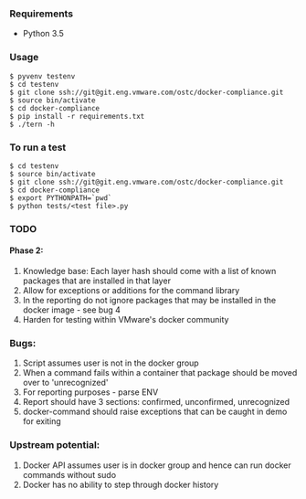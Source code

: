 ### Requirements
- Python 3.5

### Usage
```
$ pyvenv testenv
$ cd testenv
$ git clone ssh://git@git.eng.vmware.com/ostc/docker-compliance.git
$ source bin/activate
$ cd docker-compliance
$ pip install -r requirements.txt
$ ./tern -h
```

### To run a test
```
$ cd testenv
$ source bin/activate
$ git clone ssh://git@git.eng.vmware.com/ostc/docker-compliance.git
$ cd docker-compliance
$ export PYTHONPATH=`pwd`
$ python tests/<test file>.py
```

### TODO

#### Phase 2:

1. Knowledge base: Each layer hash should come with a list of known packages that are installed in that layer
2. Allow for exceptions or additions for the command library
3. In the reporting do not ignore packages that may be installed in the docker image - see bug 4
4. Harden for testing within VMware's docker community

### Bugs:
1. Script assumes user is not in the docker group
2. When a command fails within a container that package should be moved over to 'unrecognized'
3. For reporting purposes - parse ENV
4. Report should have 3 sections: confirmed, unconfirmed, unrecognized
5. docker-command should raise exceptions that can be caught in demo for exiting

### Upstream potential:
1. Docker API assumes user is in docker group and hence can run docker commands without sudo
2. Docker has no ability to step through docker history
